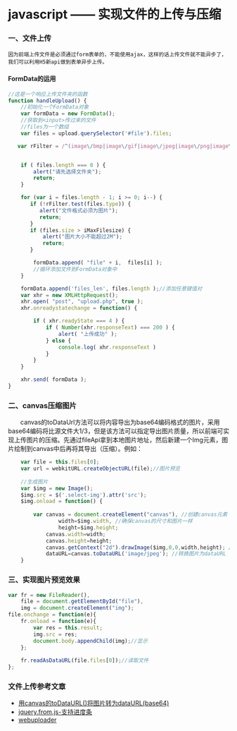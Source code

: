 # javascript ——  实现文件的上传与压缩


###  一、文件上传
    因为前端上传文件是必须通过form表单的，不能使用ajax，这样的话上传文件就不能异步了，我们可以利用H5新api做到表单异步上传。
#### FormData的运用
``` javascript
//这是一个响应上传文件夹的函数
function handleUpload() {
    //初始化一个FormData对象
    var formData = new FormData();
    //获取到<input>传过来的文件
    //files为一个数组
    var files = upload.querySelector('#file').files;

   var rFilter = /^(image\/bmp|image\/gif|image\/jpeg|image\/png|image\/tiff)$/i;


    if ( files.length === 0 ) {
        alert("请先选择文件夹");
        return;
    } 

    for (var i = files.length - 1; i >= 0; i--) {
       if (!rFilter.test(files.type)) {
          alert("文件格式必须为图片");
          return;
       }
       if (files.size > iMaxFilesize) {
           alert("图片大小不能超过2M");
           return;
       }

        formData.append( "file" + i,  files[i] );
        //循环添加文件到FormData对象中
    }

    formData.append('files_len', files.length );//添加任意键值对
    var xhr = new XMLHttpRequest();
    xhr.open( "post", "upload.php", true );
    xhr.onreadystatechange = function() {

        if ( xhr.readyState === 4 ) {
            if ( Number(xhr.responseText) === 200 ) {
                alert( "上传成功" );
            } else {
                console.log( xhr.responseText )
            }
        }
    }

    xhr.send( formData );
}
```

###  二、canvas压缩图片
　　canvas的toDataUrl方法可以将内容导出为base64编码格式的图片，采用base64编码将比源文件大1/3，但是该方法可以指定导出图片质量，所以前端可实现上传图片的压缩。先通过fileApi拿到本地图片地址，然后新建一个Img元素，图片绘制到canvas中后再将其导出（压缩）。例如：
　　
```javascript
    var file = this.files[0];
    var url = webkitURL.createObjectURL(file);//图片预览
 
    //生成图片
    var $img = new Image();
    $img.src = $('.select-img').attr('src');
    $img.onload = function() {
        
        var canvas = document.createElement("canvas"), //创建canvas元素
                width=$img.width, //确保canvas的尺寸和图片一样
                height=$img.height;
            canvas.width=width;
            canvas.height=height;
            canvas.getContext("2d").drawImage($img,0,0,width,height); //将图片绘制到canvas中
            dataURL=canvas.toDataURL('image/jpeg'); //转换图片为dataURL
    }
```
###  三、实现图片预览效果
``` javaScript
var fr = new FileReader(),
    file = document.getElementById("file"),
    img = document.createElement("img");
file.onchange = function(e){
    fr.onload = function(e){
        var res = this.result;
        img.src = res;
        document.body.appendChild(img);//显示
    };
    
    fr.readAsDataURL(file.files[0]);//读取文件
};
```


### 文件上传参考文章
  - [用canvas的toDataURL()将图片转为dataURL(base64)](http://www.jianshu.com/p/17d7e5ddf10a)
  - [jquery.from.js-支持进度条](http://blog.csdn.net/qq_28602957/article/details/53612885)
  - [webuploader](http://fex.baidu.com/webuploader/)